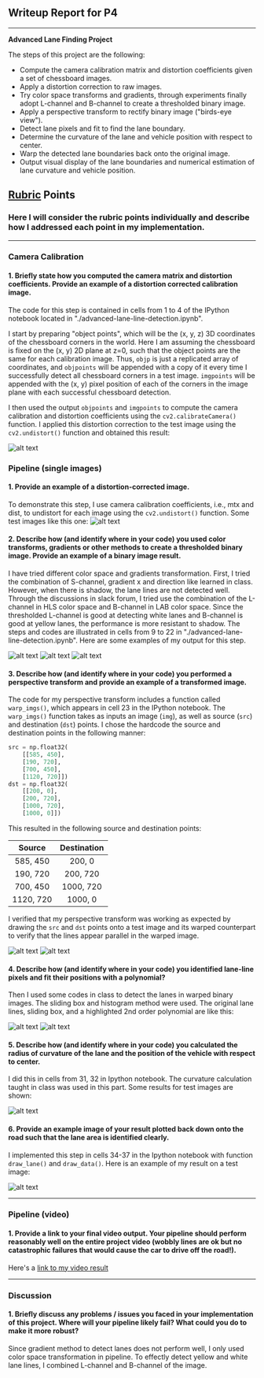 ## Writeup Report for P4

---

**Advanced Lane Finding Project**

The steps of this project are the following:

* Compute the camera calibration matrix and distortion coefficients given a set of chessboard images.
* Apply a distortion correction to raw images.
* Try color space transforms and gradients, through experiments finally adopt L-channel and B-channel to create a thresholded binary image.
* Apply a perspective transform to rectify binary image ("birds-eye view").
* Detect lane pixels and fit to find the lane boundary.
* Determine the curvature of the lane and vehicle position with respect to center.
* Warp the detected lane boundaries back onto the original image.
* Output visual display of the lane boundaries and numerical estimation of lane curvature and vehicle position.

[//]: # (Image References)

[image1]: ./example_images/undistorted.png "Undistorted"
[image11]: ./example_images/undistorted2.png "Undistorted"
[image2]: ./example_images/L-channel.png "L-channel Transformed"
[image21]: ./example_images/B-channel.png "B-channel Transformed"
[image3]: ./example_images/combined-binary.png "Binary Example"
[image4]: ./example_images/warped_original.png "Warp Example"
[image41]: ./example_images/warped_binary.png "Warp Example"
[image5]: ./example_images/detected_lanes.png "Fit Visual"
[image6]: ./example_images/highlighted_lanes.png "Visual"
[image7]: ./example_images/cur_pos.png "Curvature and Vehicle Position"
[image8]: ./example_images/output.png "Output"
[video1]: ./project_video_output.mp4 "Video"

## [Rubric](https://review.udacity.com/#!/rubrics/571/view) Points

### Here I will consider the rubric points individually and describe how I addressed each point in my implementation.  

---

### Camera Calibration

#### 1. Briefly state how you computed the camera matrix and distortion coefficients. Provide an example of a distortion corrected calibration image.

The code for this step is contained in cells from 1 to 4 of the IPython notebook located in "./advanced-lane-line-detection.ipynb".   

I start by preparing "object points", which will be the (x, y, z) 3D coordinates of the chessboard corners in the world. Here I am assuming the chessboard is fixed on the (x, y) 2D plane at z=0, such that the object points are the same for each calibration image.  Thus, `objp` is just a replicated array of coordinates, and `objpoints` will be appended with a copy of it every time I successfully detect all chessboard corners in a test image.  `imgpoints` will be appended with the (x, y) pixel position of each of the corners in the image plane with each successful chessboard detection.  

I then used the output `objpoints` and `imgpoints` to compute the camera calibration and distortion coefficients using the `cv2.calibrateCamera()` function.  I applied this distortion correction to the test image using the `cv2.undistort()` function and obtained this result: 

![alt text][image1]


### Pipeline (single images)

#### 1. Provide an example of a distortion-corrected image.

To demonstrate this step, I use camera calibration coefficients, i.e., mtx and dist, to undistort for each image using the `cv2.undistort()` function. Some test images like this one:
![alt text][image11]

#### 2. Describe how (and identify where in your code) you used color transforms, gradients or other methods to create a thresholded binary image.  Provide an example of a binary image result.
I have tried different color space and gradients transformation. First, I tried the combination of S-channel, gradient x and direction like learned in class. However, when there is shadow, the lane lines are not detected well. Through the discussions in slack forum, I tried use the combination of the L-channel in HLS color space and B-channel in LAB color space. Since the thresholded L-channel is good at detecting white lanes and B-channel
is good at yellow lanes, the performance is more resistant to shadow. 
The steps and codes are illustrated in cells from 9 to 22 in "./advanced-lane-line-detection.ipynb". Here are some examples of my output for this step. 

![alt text][image2]
![alt text][image21]
![alt text][image3]

#### 3. Describe how (and identify where in your code) you performed a perspective transform and provide an example of a transformed image.

The code for my perspective transform includes a function called `warp_imgs()`, which appears in cell 23 in the IPython notebook.  The `warp_imgs()` function takes as inputs an image (`img`), as well as source (`src`) and destination (`dst`) points.  I chose the hardcode the source and destination points in the following manner:

```python
src = np.float32(
    [[585, 450],
    [190, 720],
    [700, 450],
    [1120, 720]])
dst = np.float32(
    [[200, 0],
    [200, 720],
    [1000, 720],
    [1000, 0]])
```

This resulted in the following source and destination points:

| Source        | Destination   | 
|:-------------:|:-------------:| 
| 585, 450      | 200, 0        | 
| 190, 720      | 200, 720      |
| 700, 450      | 1000, 720     |
| 1120, 720     | 1000, 0       |

I verified that my perspective transform was working as expected by drawing the `src` and `dst` points onto a test image and its warped counterpart to verify that the lines appear parallel in the warped image.

![alt text][image4]
![alt text][image41]

#### 4. Describe how (and identify where in your code) you identified lane-line pixels and fit their positions with a polynomial?

Then I used some codes in class to detect the lanes in warped binary images. The sliding box and histogram method were used.  The original lane lines, sliding box, and a highlighted 2nd order polynomial are like this:

![alt text][image5]
![alt text][image6]

#### 5. Describe how (and identify where in your code) you calculated the radius of curvature of the lane and the position of the vehicle with respect to center.

I did this in cells from 31, 32 in Ipython notebook. The curvature calculation taught in class was used in this part. Some results for test images are shown:

![alt text][image7]

#### 6. Provide an example image of your result plotted back down onto the road such that the lane area is identified clearly.

I implemented this step in cells 34-37 in the Ipython notebook with function `draw_lane()` and `draw_data()`.  Here is an example of my result on a test image:

![alt text][image8]

---

### Pipeline (video)

#### 1. Provide a link to your final video output.  Your pipeline should perform reasonably well on the entire project video (wobbly lines are ok but no catastrophic failures that would cause the car to drive off the road!).

Here's a [link to my video result](./project_video_output.mp4)

---

### Discussion

#### 1. Briefly discuss any problems / issues you faced in your implementation of this project.  Where will your pipeline likely fail?  What could you do to make it more robust?

Since gradient method to detect lanes does not perform well, I only used color space transformation in pipeline. To effectly detect yellow and white lane lines, I combined L-channel and B-channel of the image. 
